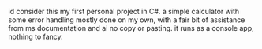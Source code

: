 id consider this my first personal project in C#. a simple calculator with some error handling mostly done on my own, with a fair bit of assistance from ms documentation and ai no copy or pasting. it runs as a console app, nothing to fancy.
